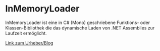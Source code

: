 # InMemoryLoader

InMemoryLoader ist eine in C# (Mono) geschriebene Funktions- oder Klassen-Bibliothek die das dynamische Laden von .NET Assemblies zur Laufzeit ermöglicht.

[Link zum Urheber/Blog](https://blog.responsive-kaysta.ch/post/inmemoryloader)

